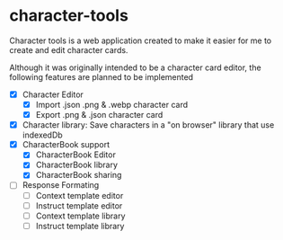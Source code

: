 # character-tools

Character tools is a web application created to make it easier for me to create and edit character cards.

Although it was originally intended to be a character card editor, the following features are planned to be implemented

- [x] Character Editor
  - [x] Import .json .png & .webp character card
  - [x] Export .png & .json character card
- [x] Character library: Save characters in a "on browser" library that use indexedDb
- [x] CharacterBook support
  - [x] CharacterBook Editor
  - [x] CharacterBook library
  - [x] CharacterBook sharing
- [ ] Response Formating
  - [ ] Context template editor
  - [ ] Instruct template editor
  - [ ] Context template library
  - [ ] Instruct template library
